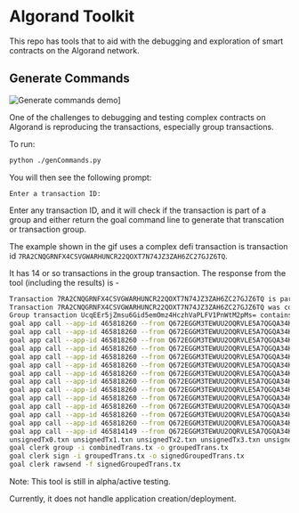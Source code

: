 # Algorand Toolkit
This repo has tools that to aid with the debugging and exploration of smart contracts on the Algorand network.

## Generate Commands

![Generate commands demo](./images/genDemo.gif)]

One of the challenges to debugging and testing complex contracts on Algorand is reproducing the transactions, especially group transactions.

To run:
```bash
python ./genCommands.py
```

You will then see the following prompt:
```
Enter a transaction ID: 
```

Enter any transaction ID, and it will check if the transaction is part of a group and either return the goal command line to generate that transcation or transaction group.

The example shown in the gif uses a complex defi transaction is transaction id `7RA2CNQGRNFX4CSVGWARHUNCR22QOXT7N74JZ3ZAH6ZC27GJZ6TQ`.

It has 14 or so transactions in the group transaction. The response from the tool (including the results) is -
```bash
Transaction 7RA2CNQGRNFX4CSVGWARHUNCR22QOXT7N74JZ3ZAH6ZC27GJZ6TQ is part of a group transaction with ID UcqEEr5jZmsu6Gid5emOmz4HczhVaPLFV1PnWtM2pMs=
Transaction 7RA2CNQGRNFX4CSVGWARHUNCR22QOXT7N74JZ3ZAH6ZC27GJZ6TQ was confirmed in block 28492883
Group transaction UcqEEr5jZmsu6Gid5emOmz4HczhVaPLFV1PnWtM2pMs= contains the following commands:
goal app call --app-id 465818260 --from Q672EGGM3TEWUU2OQRVLE5A7QGQA34KY2ZNXCHWTIDKJSCT3VNGSGCG5MI --app-arg "b64:Zm12" --foreign-app 465814065 --foreign-app 465814103 --foreign-app 465814149 --foreign-app 465814222 --foreign-app 465814278 --foreign-app 465814318 --note RmV0Y2ggVmFyaWFibGVz --out unsignedTx0.txn
goal app call --app-id 465818260 --from Q672EGGM3TEWUU2OQRVLE5A7QGQA34KY2ZNXCHWTIDKJSCT3VNGSGCG5MI --app-arg "b64:dXA=" --foreign-app 531724540 --foreign-app 451327550 --foreign-app 531725044 --foreign-app 531725449 --foreign-app 451327550 --foreign-app 531724540 --note VXBkYXRlIFByaWNlcw== --out unsignedTx1.txn
goal app call --app-id 465818260 --from Q672EGGM3TEWUU2OQRVLE5A7QGQA34KY2ZNXCHWTIDKJSCT3VNGSGCG5MI --app-arg "b64:dXBk" --app-account DWORILJUR57OBB36IRKTI36MASHIFBRYFS4PSLLUG6LEWCIAYNWOU4O3DY --foreign-app 465814065 --foreign-app 465814103 --foreign-app 465814149 --foreign-app 465814222 --foreign-app 465814278 --foreign-app 465814318 --note VXBkYXRlIFByb3RvY29s --out unsignedTx2.txn
goal app call --app-id 465818260 --from Q672EGGM3TEWUU2OQRVLE5A7QGQA34KY2ZNXCHWTIDKJSCT3VNGSGCG5MI --app-arg "b64:ZHVtbXlfb25l" --note Rmlyc3QgRHVtbXkgVHhu --out unsignedTx3.txn
goal app call --app-id 465818260 --from Q672EGGM3TEWUU2OQRVLE5A7QGQA34KY2ZNXCHWTIDKJSCT3VNGSGCG5MI --app-arg "b64:ZHVtbXlfdHdv" --note U2Vjb25kIER1bW15IFR4bg== --out unsignedTx4.txn
goal app call --app-id 465818260 --from Q672EGGM3TEWUU2OQRVLE5A7QGQA34KY2ZNXCHWTIDKJSCT3VNGSGCG5MI --app-arg "b64:ZHVtbXlfdGhyZWU=" --note VGhpcmQgRHVtbXkgVHhu --out unsignedTx5.txn
goal app call --app-id 465818260 --from Q672EGGM3TEWUU2OQRVLE5A7QGQA34KY2ZNXCHWTIDKJSCT3VNGSGCG5MI --app-arg "b64:ZHVtbXlfZm91cg==" --note Rm91cnRoIER1bW15IFR4bg== --out unsignedTx6.txn
goal app call --app-id 465818260 --from Q672EGGM3TEWUU2OQRVLE5A7QGQA34KY2ZNXCHWTIDKJSCT3VNGSGCG5MI --app-arg "b64:ZHVtbXlfZml2ZQ==" --note RmlmdGggRHVtbXkgVHhu --out unsignedTx7.txn
goal app call --app-id 465818260 --from Q672EGGM3TEWUU2OQRVLE5A7QGQA34KY2ZNXCHWTIDKJSCT3VNGSGCG5MI --app-arg "b64:ZHVtbXlfc2l4" --note U2l4dGggRHVtbXkgVHhu --out unsignedTx8.txn
goal app call --app-id 465818260 --from Q672EGGM3TEWUU2OQRVLE5A7QGQA34KY2ZNXCHWTIDKJSCT3VNGSGCG5MI --app-arg "b64:ZHVtbXlfc2V2ZW4=" --note U2V2ZW50aCBEdW1teSBUeG4= --out unsignedTx9.txn
goal app call --app-id 465818260 --from Q672EGGM3TEWUU2OQRVLE5A7QGQA34KY2ZNXCHWTIDKJSCT3VNGSGCG5MI --app-arg "b64:ZHVtbXlfZWlnaHQ=" --note RWlnaHRoIER1bW15IFR4bg== --out unsignedTx10.txn
goal app call --app-id 465818260 --from Q672EGGM3TEWUU2OQRVLE5A7QGQA34KY2ZNXCHWTIDKJSCT3VNGSGCG5MI --app-arg "b64:ZHVtbXlfbmluZQ==" --note TmluZXRoIER1bW15IFR4bg== --out unsignedTx11.txn
goal app call --app-id 465818260 --from Q672EGGM3TEWUU2OQRVLE5A7QGQA34KY2ZNXCHWTIDKJSCT3VNGSGCG5MI --app-arg "b64:cmN1" --app-arg "b64:AAAAAAAPMcE=" --note TWFuYWdlcjogcmN1 --out unsignedTx12.txn
goal app call --app-id 465814149 --from Q672EGGM3TEWUU2OQRVLE5A7QGQA34KY2ZNXCHWTIDKJSCT3VNGSGCG5MI --app-arg "b64:cmN1" --app-account DWORILJUR57OBB36IRKTI36MASHIFBRYFS4PSLLUG6LEWCIAYNWOU4O3DY --foreign-app 465818260 --foreign-asset 386192725 --note TWFya2V0OiByY3U= --out unsignedTx13.txn
unsignedTx0.txn unsignedTx1.txn unsignedTx2.txn unsignedTx3.txn unsignedTx4.txn unsignedTx5.txn unsignedTx6.txn unsignedTx7.txn unsignedTx8.txn unsignedTx9.txn unsignedTx10.txn unsignedTx11.txn unsignedTx12.txn unsignedTx13.txn > combinedTrans.tx
goal clerk group -i combinedTrans.tx -o groupedTrans.tx
goal clerk sign -i groupedTrans.tx -o signedGroupedTrans.tx
goal clerk rawsend -f signedGroupedTrans.tx
```

Note: This tool is still in alpha/active testing.

Currently, it does not handle application creation/deployment.
